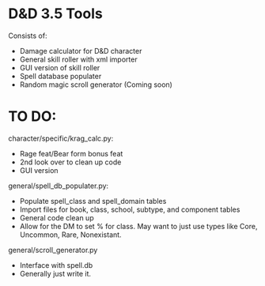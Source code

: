 D&amp;D 3.5 Tools
================

Consists of:  
* Damage calculator for D&amp;D character
* General skill roller with xml importer
* GUI version of skill roller
* Spell database populater
* Random magic scroll generator (Coming soon)

TO DO:  
================

character/specific/krag_calc.py:
* Rage feat/Bear form bonus feat
* 2nd look over to clean up code
* GUI version

general/spell_db_populater.py:
* Populate spell_class and spell_domain tables
* Import files for book, class, school, subtype, and component tables
* General code clean up
* Allow for the DM to set % for class. May want to just use types like Core, Uncommon, Rare, Nonexistant.

general/scroll_generator.py
* Interface with spell.db
* Generally just write it.
